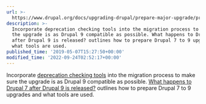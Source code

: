 ```yaml
---
url: >-
  https://www.drupal.org/docs/upgrading-drupal/prepare-major-upgrade/prepare-a-drupal-7-site-for-drupal-9
description: >-
  Incorporate deprecation checking tools into the migration process to make sure
  the upgrade is as Drupal 9 compatible as possible. What happens to Drupal 7
  after Drupal 9 is released? outlines how to prepare Drupal 7 to 9 upgrades and
  what tools are used.
published_time: '2019-05-07T15:27:50+00:00'
modified_time: '2022-09-24T02:52:17+00:00'
---
```

Incorporate [deprecation checking tools](https://www.drupal.org/docs/9/how-to-prepare-your-drupal-7-or-8-site-for-drupal-9/deprecation-checking-and-correction-tools) into the migration process to make sure the upgrade is as Drupal 9 compatible as possible. [What happens to Drupal 7 after Drupal 9 is released?](https://www.drupal.org/docs/9/drupal-9-release-date-and-what-it-means/what-happens-to-drupal-7-after-drupal-9-is-released) outlines how to prepare Drupal 7 to 9 upgrades and what tools are used.